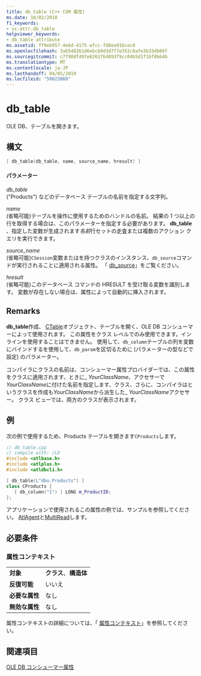 ```yaml
---
title: db_table (C++ COM 属性)
ms.date: 10/02/2018
f1_keywords:
- vc-attr.db_table
helpviewer_keywords:
- db_table attribute
ms.assetid: ff9eb957-4e6d-4175-afcc-fd8ea916cec0
ms.openlocfilehash: 3ab548261d6ebcb9d3d7f7e352c8afe3b33db06f
ms.sourcegitcommit: c7f90df497e6261764893f9cc04b5d1f1bf0b64b
ms.translationtype: MT
ms.contentlocale: ja-JP
ms.lasthandoff: 04/05/2019
ms.locfileid: "59023868"
---
```

# <a name="dbtable"></a>db_table

OLE DB、テーブルを開きます。

## <a name="syntax"></a>構文

```cpp
[ db_table(db_table, name, source_name, hresult) ]
```

#### <a name="parameters"></a>パラメーター

*db_table*<br/>
("Products") などのデータベース テーブルの名前を指定する文字列。

*name*<br/>
(省略可能)テーブルを操作に使用するためのハンドルの名前。 結果の 1 つ以上の行を取得する場合は、このパラメーターを指定する必要があります。 **db_table** 、指定した変数が生成されます*名前*行セットの走査または複数のアクション クエリを実行できます。

*source_name*<br/>
(省略可能)`CSession`変数またはを持つクラスのインスタンス、`db_source`コマンドが実行されることに適用される属性。 「 [db_source](db-source.md)」をご覧ください。

*hresult*<br/>
(省略可能)このデータベース コマンドの HRESULT を受け取る変数を識別します。 変数が存在しない場合は、属性によって自動的に挿入されます。

## <a name="remarks"></a>Remarks

**db_table**作成、 [CTable](../../data/oledb/ctable-class.md)オブジェクト、テーブルを開く、OLE DB コンシューマーによって使用されます。 この属性をクラス レベルでのみ使用できます。インラインを使用することはできません。 使用して、`db_column`テーブルの列を変数にバインドするを使用して、`db_param`を区切るために (パラメーターの型などで設定) のパラメーター。

コンパイラにクラスの名前は、コンシューマー属性プロバイダーでは、この属性をクラスに適用されます、ときに\_ *YourClassName*、アクセサーで*YourClassName*に付けた名前を指定します、クラス、さらに、コンパイラはというクラスを作成も*YourClassName*から派生した\_ *YourClassName*アクセサー。  クラス ビューでは、両方のクラスが表示されます。

## <a name="example"></a>例

次の例で使用するため、Products テーブルを開きます`CProducts`します。

```cpp
// db_table.cpp
// compile with: /LD
#include <atlbase.h>
#include <atlplus.h>
#include <atldbcli.h>

[ db_table(L"dbo.Products") ]
class CProducts {
   [ db_column("1") ] LONG m_ProductID;
};
```

アプリケーションで使用されるこの属性の例では、サンプルを参照してください。 [AtlAgent](https://github.com/Microsoft/VCSamples)と[MultiRead](https://github.com/Microsoft/VCSamples)します。

## <a name="requirements"></a>必要条件

### <a name="attribute-context"></a>属性コンテキスト

|||
|-|-|
|**対象**|**クラス**、**構造体**|
|**反復可能**|いいえ|
|**必要な属性**|なし|
|**無効な属性**|なし|

属性コンテキストの詳細については、「 [属性コンテキスト](cpp-attributes-com-net.md#contexts)」を参照してください。

## <a name="see-also"></a>関連項目

[OLE DB コンシューマー属性](ole-db-consumer-attributes.md)
